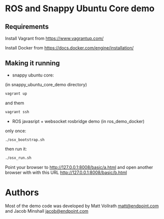 # ROS and Snappy Ubuntu Core demo

## Requirements

Install Vagrant from https://www.vagrantup.com/

Install Docker from https://docs.docker.com/engine/installation/

## Making it running

- snappy ubuntu core:

(in snappy_ubuntu_core_demo directory)

```bash
vagrant up
```

and them

```bash
vagrant ssh
```

- ROS javasript + websocket rosbridge demo
(in ros_demo_docker)

only once:
```bash
./osx_bootstrap.sh
```

then run it:
```bash
./osx_run.sh
```

Point your browser to http://127.0.0.1:8008/basic/a.html and open
another browser with with this URL http://127.0.0.1:8008/basic/b.html

# Authors

Most of the demo code was developed by Matt Vollrath <matt@endpoint.com> and
Jacob Minshall <jacob@endpoint.com>
